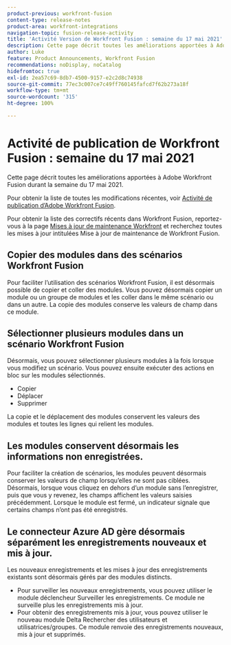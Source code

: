 ```yaml
---
product-previous: workfront-fusion
content-type: release-notes
product-area: workfront-integrations
navigation-topic: fusion-release-activity
title: 'Activité Version de Workfront Fusion : semaine du 17 mai 2021'
description: Cette page décrit toutes les améliorations apportées à Adobe Workfront Fusion durant la semaine du 17 mai 2021.
author: Luke
feature: Product Announcements, Workfront Fusion
recommendations: noDisplay, noCatalog
hidefromtoc: true
exl-id: 2ea57c69-8db7-4500-9157-e2c2d8c74938
source-git-commit: 77ec3c007ce7c49ff760145fafcd7f62b273a18f
workflow-type: tm+mt
source-wordcount: '315'
ht-degree: 100%

---
```


# Activité de publication de Workfront Fusion : semaine du 17 mai 2021

Cette page décrit toutes les améliorations apportées à Adobe Workfront Fusion durant la semaine du 17 mai 2021.

Pour obtenir la liste de toutes les modifications récentes, voir [Activité de publication d’Adobe Workfront Fusion](/help/workfront-fusion/fusion-product-releases/fusion-release-activity.md).

Pour obtenir la liste des correctifs récents dans Workfront Fusion, reportez-vous à la page [Mises à jour de maintenance Workfront](https://experienceleague.adobe.com/docs/workfront-known-issues/releases/current-updates.html?lang=fr) et recherchez toutes les mises à jour intitulées Mise à jour de maintenance de Workfront Fusion.

## Copier des modules dans des scénarios Workfront Fusion

Pour faciliter l’utilisation des scénarios Workfront Fusion, il est désormais possible de copier et coller des modules. Vous pouvez désormais copier un module ou un groupe de modules et les coller dans le même scénario ou dans un autre. La copie des modules conserve les valeurs de champ dans ce module.


## Sélectionner plusieurs modules dans un scénario Workfront Fusion

Désormais, vous pouvez sélectionner plusieurs modules à la fois lorsque vous modifiez un scénario. Vous pouvez ensuite exécuter des actions en bloc sur les modules sélectionnés.

* Copier
* Déplacer
* Supprimer

La copie et le déplacement des modules conservent les valeurs des modules et toutes les lignes qui relient les modules.


## Les modules conservent désormais les informations non enregistrées.

Pour faciliter la création de scénarios, les modules peuvent désormais conserver les valeurs de champ lorsqu’elles ne sont pas ciblées. Désormais, lorsque vous cliquez en dehors d’un module sans l’enregistrer, puis que vous y revenez, les champs affichent les valeurs saisies précédemment. Lorsque le module est fermé, un indicateur signale que certains champs n’ont pas été enregistrés.

## Le connecteur Azure AD gère désormais séparément les enregistrements nouveaux et mis à jour.

Les nouveaux enregistrements et les mises à jour des enregistrements existants sont désormais gérés par des modules distincts.

* Pour surveiller les nouveaux enregistrements, vous pouvez utiliser le module déclencheur Surveiller les enregistrements. Ce module ne surveille plus les enregistrements mis à jour.
* Pour obtenir des enregistrements mis à jour, vous pouvez utiliser le nouveau module Delta Rechercher des utilisateurs et utilisatrices/groupes. Ce module renvoie des enregistrements nouveaux, mis à jour et supprimés.
